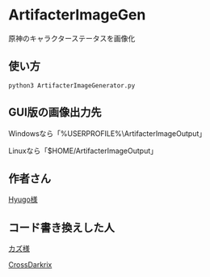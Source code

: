 # ArtifacterImageGen

原神のキャラクターステータスを画像化

## 使い方

```
python3 ArtifacterImageGenerator.py
```

## GUI版の画像出力先

Windowsなら「%USERPROFILE%\ArtifacterImageOutput」

Linuxなら「$HOME/ArtifacterImageOutput」

## 作者さん

[Hyugo様](https://twitter.com/hyugo_genshin)

## コード書き換えした人

[カズ様](https://twitter.com/kaz_m_gaming)

[CrossDarkrix](https://github.com/CrossDarkrix)